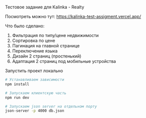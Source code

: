Тестовое задание для Kalinka - Realty

Посмотреть можно тут: https://kalinka-test-assigment.vercel.app/

Что было сделано: 

1) Фильтрация по типу/цене недвижимости
2) Сортировка по цене
3) Пагинация на главной странице
4) Переключение языка 
5) Дизайн 2 страниц (простенький) 
6) Адаптация 2 страниц под мобильные устройства 


Запустить проект локально
```bash
# Устанавливаем зависимости
npm install

# Запускаем клиентскую часть
npm run dev 

# Запускаем json server на отдельном порту 
json-server -p 4000 db.json

```

